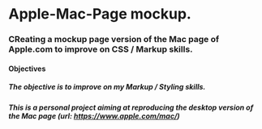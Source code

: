 # Apple-Mac-Page mockup.
 
### CReating a mockup page version of the Mac page of Apple.com to improve on CSS / Markup skills.

#### Objectives
##### The objective is to improve on my Markup / Styling skills.
##### This is a personal project aiming at reproducing the desktop version of the Mac page (url: https://www.apple.com/mac/)
